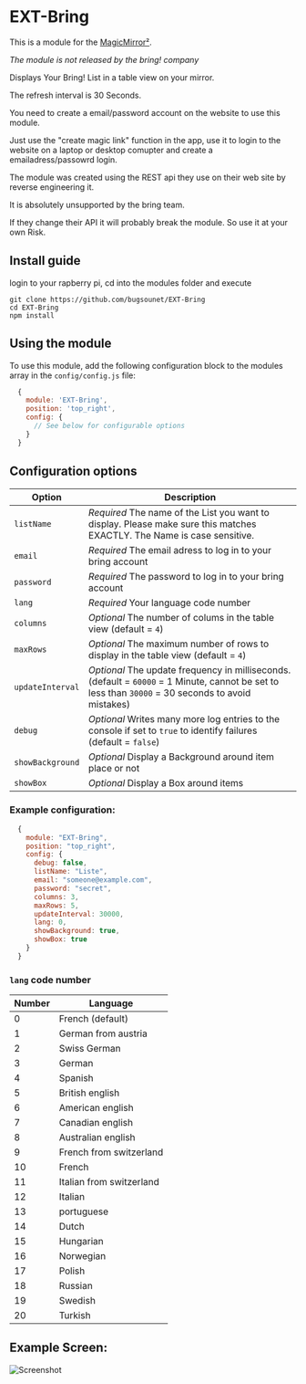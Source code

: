 # EXT-Bring

This is a module for the [MagicMirror²](https://github.com/MichMich/MagicMirror/).

*The module is not released by the bring! company*

Displays Your Bring! List in a table view on your mirror.

The refresh interval is 30 Seconds.

You need to create a email/password account on the website to use this module.

Just use the "create magic link" function in the app, use it to login to the website on a laptop or desktop comupter and create a emailadress/passowrd login.

The module was created using the REST api they use on their web site by reverse engineering it.

It is absolutely unsupported by the bring team.

If they change their API it will probably break the module. So use it at your own Risk.

## Install guide

login to your rapberry pi, cd into the modules folder and execute
```
git clone https://github.com/bugsounet/EXT-Bring
cd EXT-Bring
npm install
```

## Using the module

To use this module, add the following configuration block to the modules array in the `config/config.js` file:
```js
  {
    module: 'EXT-Bring',
    position: 'top_right',
    config: {
      // See below for configurable options
    }
  }
```

## Configuration options

| Option           | Description
|----------------- |-----------
| `listName`       | *Required* The name of the List you want to display. Please make sure this matches EXACTLY. The Name is case sensitive. 
| `email`          | *Required* The email adress to log in to your bring account 
| `password`       | *Required* The password to log in to your bring account
| `lang`           | *Required* Your language code number
| `columns`        | *Optional* The number of colums in the table view (default = `4`)
| `maxRows`        | *Optional* The maximum number of rows to display in the table view (default = `4`)
| `updateInterval` | *Optional* The update frequency in milliseconds. (default = `60000` = 1 Minute, cannot be set to less than `30000` = 30 seconds to avoid mistakes)
| `debug`          | *Optional* Writes many more log entries to the console if set to `true` to identify failures (default = `false`)
| `showBackground` | *Optional* Display a Background around item place or not
| `showBox`        | *Optional* Display a Box around items 

### Example configuration:
```js
  {
    module: "EXT-Bring",
    position: "top_right",
    config: {
      debug: false,
      listName: "Liste",
      email: "someone@example.com",
      password: "secret",
      columns: 3,
      maxRows: 5,
      updateInterval: 30000,
      lang: 0,
      showBackground: true,
      showBox: true
    }
  }
```

### `lang` code number

| Number  | Language
|---------|-----------
|  0 | French (default)
|  1 | German from austria
|  2 | Swiss German
|  3 |  German
|  4 | Spanish
|  5 | British english
|  6 | American english
|  7 | Canadian english
|  8 | Australian english
|  9 | French from switzerland
|  10 | French
|  11 | Italian from switzerland
|  12 | Italian
|  13 | portuguese
|  14 | Dutch
|  15 | Hungarian
|  16 | Norwegian
|  17 | Polish
|  18 | Russian
|  19 | Swedish
|  20 | Turkish

## Example Screen:
![Screenshot](Screenshot.JPG)
